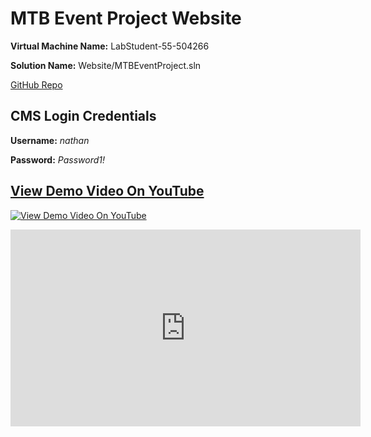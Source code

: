 # MTB Event Project Website

 **Virtual Machine Name:** LabStudent-55-504266

**Solution Name:** Website/MTBEventProject.sln

[GitHub Repo](https://github.com/Nathansykes/MTBEvents-Website)

## CMS Login Credentials
**Username:** *nathan*

**Password:** *Password1!*

## [View Demo Video On YouTube](https://youtu.be/UkY-A0WHOHQ)


[![View Demo Video On YouTube](http://img.youtube.com/vi/UkY-A0WHOHQ/0.jpg)](http://www.youtube.com/watch?v=UkY-A0WHOHQ)
<iframe width="560" height="315" src="https://www.youtube.com/embed/UkY-A0WHOHQ" title="YouTube video player" frameborder="0" allow="accelerometer; autoplay; clipboard-write; encrypted-media; gyroscope; picture-in-picture" allowfullscreen></iframe>
